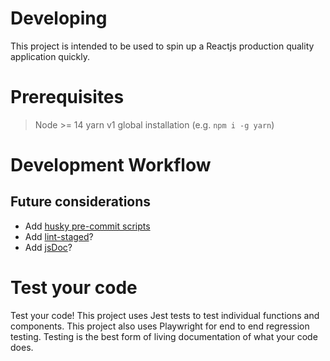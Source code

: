 # Developing

This project is intended to be used to spin up a Reactjs production quality application quickly.

# Prerequisites

> Node >= 14
> yarn v1 global installation (e.g. `npm i -g yarn`)

# Development Workflow

<!-- TODO: add development workflow here -->

## Future considerations

- Add [husky pre-commit scripts](https://github.com/semantic-release/semantic-release)
- Add [lint-staged](https://github.com/okonet/lint-staged)?
- Add [jsDoc](https://wojciechkrysiak.medium.com/typescript-jsdoc-better-docs-7c03b6ea04df)?

# Test your code

Test your code! This project uses Jest tests to test individual functions and components.
This project also uses Playwright for end to end regression testing. Testing is the best form of living documentation of what your code does.
